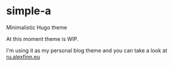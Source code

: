 simple-a
========

Minimalistic Hugo theme

At this moment theme is WIP.

I'm using it as my personal blog theme and you can take a look at [ru.alexfinn.eu](http://ru.alexfinn.eu)
